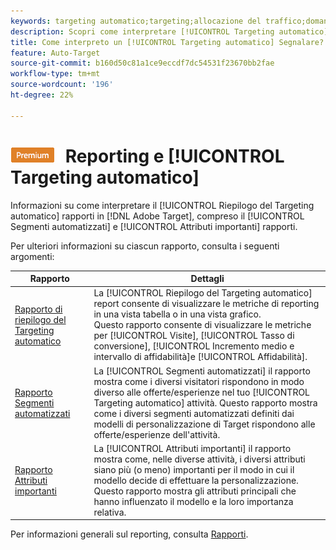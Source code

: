 ```yaml
---
keywords: targeting automatico;targeting;allocazione del traffico;domande frequenti;FAQ;risoluzione dei problemi;risoluzione dei problemi;reporting;report;report di riepilogo del targeting automatico;report di riepilogo;segmenti automatizzati;attributi importanti
description: Scopri come interpretare [!UICONTROL Targeting automatico] rapporti di attività in [!DNL Target].
title: Come interpreto un [!UICONTROL Targeting automatico] Segnalare?
feature: Auto-Target
source-git-commit: b160d50c81a1ce9eccdf7dc54531f23670bb2fae
workflow-type: tm+mt
source-wordcount: '196'
ht-degree: 22%

---
```


# ![PREMIUM](/help/main/assets/premium.png) Reporting e [!UICONTROL Targeting automatico]

Informazioni su come interpretare il [!UICONTROL Riepilogo del Targeting automatico] rapporti in [!DNL Adobe Target], compreso il [!UICONTROL Segmenti automatizzati] e [!UICONTROL Attributi importanti] rapporti.

Per ulteriori informazioni su ciascun rapporto, consulta i seguenti argomenti:

| Rapporto | Dettagli |
| --- | --- |
| [Rapporto di riepilogo del Targeting automatico](/help/main/c-reports/personalization-reports/auto-target-summary-report.md) | La [!UICONTROL Riepilogo del Targeting automatico] report consente di visualizzare le metriche di reporting in una vista tabella o in una vista grafico.<br>Questo rapporto consente di visualizzare le metriche per [!UICONTROL Visite], [!UICONTROL Tasso di conversione], [!UICONTROL Incremento medio e intervallo di affidabilità]e [!UICONTROL Affidabilità]. |
| [Rapporto Segmenti automatizzati](/help/main/c-reports/c-personalization-insights-reports/automated-segments-report.md) | La [!UICONTROL Segmenti automatizzati] il rapporto mostra come i diversi visitatori rispondono in modo diverso alle offerte/esperienze nel tuo [!UICONTROL Targeting automatico] attività. Questo rapporto mostra come i diversi segmenti automatizzati definiti dai modelli di personalizzazione di Target rispondono alle offerte/esperienze dell&#39;attività. |
| [Rapporto Attributi importanti](/help/main/c-reports/c-personalization-insights-reports/important-attributes-report.md) | La [!UICONTROL Attributi importanti] il rapporto mostra come, nelle diverse attività, i diversi attributi siano più (o meno) importanti per il modo in cui il modello decide di effettuare la personalizzazione. Questo rapporto mostra gli attributi principali che hanno influenzato il modello e la loro importanza relativa. |

Per informazioni generali sul reporting, consulta [Rapporti](/help/main/c-reports/reports.md).
